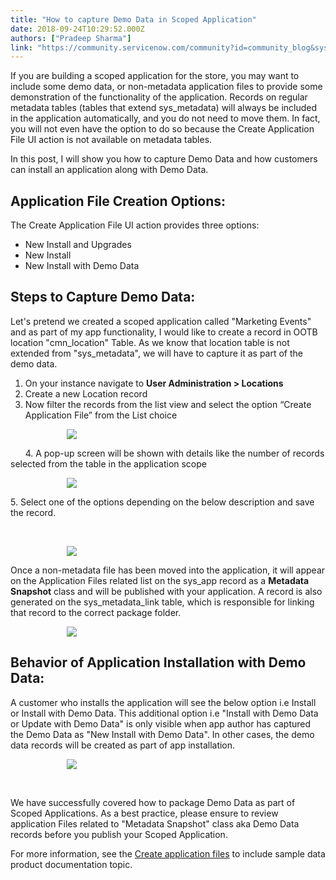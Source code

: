 ```yaml
---
title: "How to capture Demo Data in Scoped Application"
date: 2018-09-24T10:29:52.000Z
authors: ["Pradeep Sharma"]
link: "https://community.servicenow.com/community?id=community_blog&sys_id=08ab8f20db3c678054250b55ca961979"
---
```

<p>If you are building a scoped application for the store, you may want to include some demo data, or non-metadata application files to provide some demonstration of the functionality of the application. Records on regular metadata tables (tables that extend sys_metadata) will always be included in the application automatically, and you do not need to move them. In fact, you will not even have the option to do so because the Create Application File UI action is not available on metadata tables.</p>
<p>In this post, I will show you how to capture Demo Data and how customers can install an application along with Demo Data.</p>
<h2><strong>Application File Creation Options:</strong></h2>
<p>The Create Application File UI action provides three options:</p>
<ul><li>New Install and Upgrades</li><li>New Install</li><li>New Install with Demo Data</li></ul>
<h2><strong>Steps to Capture Demo Data:</strong></h2>
<p>Let&#39;s pretend we created a scoped application called &#34;Marketing Events&#34; and as part of my app functionality, I would like to create a record in OOTB location &#34;cmn_location&#34; Table. As we know that location table is not extended from &#34;sys_metadata&#34;, we will have to capture it as part of the demo data. </p>
<ol><li>On your instance navigate to <strong>User Administration &gt; Locations</strong></li><li>Create a new Location record </li><li>Now filter the records from the list view and select the option “Create Application File” from the List choice</li></ol>
<p style="padding-left: 90px;"><img style="max-width: 100%; max-height: 480px;" src="fc6d8a09db7caf84d58ea345ca961953.iix" /></p>
<p>      4. A pop-up screen will be shown with details like the number of records selected from the table in the application scope</p>
<p style="padding-left: 90px;"><img style="max-width: 100%; max-height: 480px;" src="abae8601dbbcaf84d58ea345ca9619a1.iix" /></p>
<p>5. Select one of the options depending on the below description and save the record.</p>
<p> </p>
<p style="padding-left: 90px;"><img style="max-width: 100%; max-height: 480px;" src="cddece01dbbcaf84d58ea345ca9619d6.iix" /></p>
<p>Once a non-metadata file has been moved into the application, it will appear on the Application Files related list on the sys_app record as a <strong>Metadata Snapshot</strong> class and will be published with your application. A record is also generated on the sys_metadata_link table, which is responsible for linking that record to the correct package folder.</p>
<p style="padding-left: 90px;"><img style="max-width: 100%; max-height: 480px;" src="7aee4641dbbcaf84d58ea345ca9619a5.iix" /></p>
<h2><strong>Behavior of Application Installation with Demo Data:</strong></h2>
<p>A customer who installs the application will see the below option i.e Install or Install with Demo Data. This additional option i.e &#34;Install with Demo Data or Update with Demo Data&#34; is only visible when app author has captured the Demo Data as &#34;New Install with Demo Data&#34;. In other cases, the demo data records will be created as part of app installation.</p>
<p style="padding-left: 90px;"><img style="max-width: 100%; max-height: 480px;" src="d3feca41dbbcaf84d58ea345ca9619be.iix" /></p>
<p> </p>
<p>We have successfully covered how to package Demo Data as part of Scoped Applications. As a best practice, please ensure to review application Files related to &#34;Metadata Snapshot&#34; class aka Demo Data records before you publish your Scoped Application.</p>
<p>For more information, see the <a href="https://docs.servicenow.com/bundle/kingston-application-development/page/build/applications/task/t_IncludeApplicationData.html" rel="nofollow">Create application files</a> to include sample data product documentation topic.</p>
<p> </p>
<p> </p>